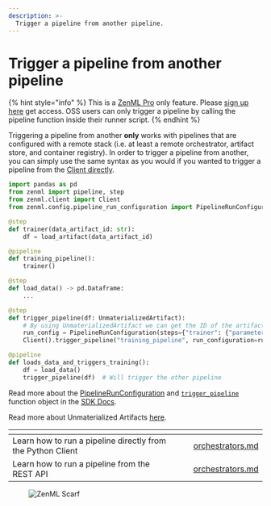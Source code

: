 ```yaml
---
description: >-
  Trigger a pipeline from another pipeline.
---
```


# Trigger a pipeline from another pipeline

{% hint style="info" %}
This is a [ZenML Pro](https://zenml.io/pro) only feature. Please [sign up here](https://cloud.zenml.io) get access.
OSS users can only trigger a pipeline by calling the pipeline function inside their runner script.
{% endhint %}

Triggering a pipeline from another **only** works with pipelines that are configured with a remote stack
(i.e. at least a remote orchestrator, artifact store, and container registry). In order to trigger a pipeline
from another, you can simply use the same syntax as you would if you wanted to trigger a pipeline from the
[Client directly](trigger-a-pipeline-from-client.md).

```python
import pandas as pd
from zenml import pipeline, step
from zenml.client import Client
from zenml.config.pipeline_run_configuration import PipelineRunConfiguration

@step  
def trainer(data_artifact_id: str):
    df = load_artifact(data_artifact_id)

@pipeline
def training_pipeline():
    trainer()

@step  
def load_data() -> pd.Dataframe:
    ...

@step  
def trigger_pipeline(df: UnmaterializedArtifact):
    # By using UnmaterializedArtifact we can get the ID of the artifact
    run_config = PipelineRunConfiguration(steps={"trainer": {"parameters": {"data_artifact_id": df.id}}})
    Client().trigger_pipeline("training_pipeline", run_configuration=run_config)

@pipeline  
def loads_data_and_triggers_training():
    df = load_data()
    trigger_pipeline(df)  # Will trigger the other pipeline
```

Read more about the [PipelineRunConfiguration](https://sdkdocs.zenml.io/latest/core_code_docs/core-config/#zenml.config.pipeline_run_configuration.PipelineRunConfiguration) and [`trigger_pipeline`](https://sdkdocs.zenml.io/0.60.0/core_code_docs/core-client/#zenml.client.Client) function object in the [SDK Docs](https://sdkdocs.zenml.io/).

Read more about Unmaterialized Artifacts [here](../handle-data-artifacts/unmaterialized-artifacts.md).

<table data-view="cards"><thead><tr><th></th><th></th><th></th><th data-hidden data-card-target data-type="content-ref"></th></tr></thead><tbody><tr><td>Learn how to run a pipeline directly from the Python Client</td><td></td><td></td><td><a href="trigger-a-pipeline-from-client.md">orchestrators.md</a></td></tr><tr><td>Learn how to run a pipeline from the REST API</td><td></td><td></td><td><a href="trigger-a-pipeline-from-rest-api.md">orchestrators.md</a></td></tr></tbody></table>

<!-- For scarf -->
<figure><img alt="ZenML Scarf" referrerpolicy="no-referrer-when-downgrade" src="https://static.scarf.sh/a.png?x-pxid=f0b4f458-0a54-4fcd-aa95-d5ee424815bc" /></figure>